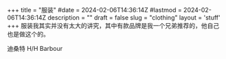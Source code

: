 +++
title = "服装"
#date = 2024-02-06T14:36:14Z
#lastmod = 2024-02-06T14:36:14Z
description = ""
draft = false
slug = "clothing"
layout = 'stuff'
+++
服装我其实并没有太大的讲究，其中有款品牌是我一个兄弟推荐的，他自己也是做这个的。

迪桑特
H/H
Barbour
